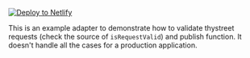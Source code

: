 [![Deploy to Netlify](https://www.netlify.com/img/deploy/button.svg)](https://app.netlify.com/start/deploy?repository=https://github.com/thystreet/http-mqtt-adapter#SECRET_TOKEN=MySecretToken&MQTT_HOST=mqtt://mqtthost.example.com&MQTT_PORT=1883&MQTT_USERNAME=mqtt_user&MQTT_PASSWORD=mqtt_user_password
)


This is an example adapter to demonstrate how to validate thystreet requests (check the source of `isRequestValid`) and publish function. It doesn't handle all the cases for a production application.
